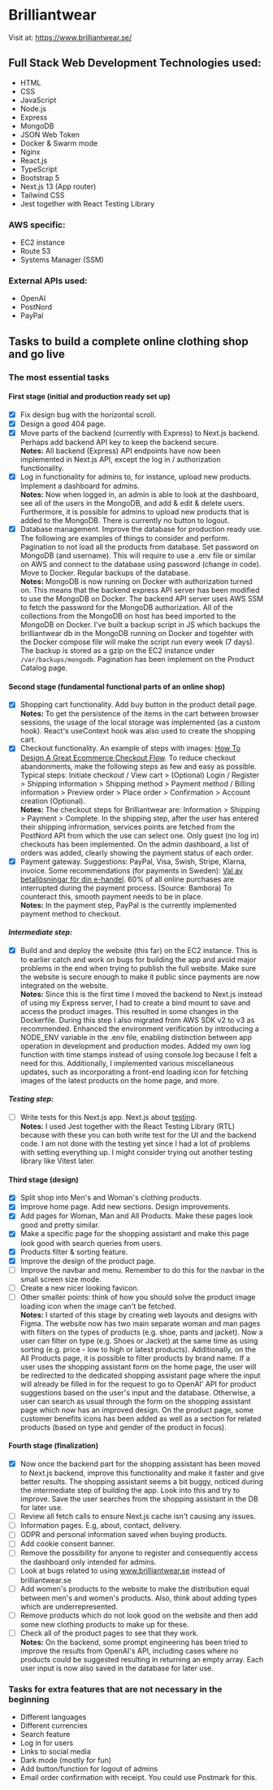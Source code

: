 # Brilliantwear

Visit at: https://www.brilliantwear.se/

## Full Stack Web Development Technologies used:

- HTML
- CSS
- JavaScript
- Node.js
- Express
- MongoDB
- JSON Web Token
- Docker & Swarm mode
- Nginx
- React.js
- TypeScript
- Bootstrap 5
- Next.js 13 (App router)
- Tailwind CSS
- Jest together with React Testing Library

### AWS specific:

- EC2 instance
- Route 53
- Systems Manager (SSM)

### External APIs used:

- OpenAI
- PostNord
- PayPal

## Tasks to build a complete online clothing shop and go live

### The most essential tasks

#### First stage (initial and production ready set up)

- [x] Fix design bug with the horizontal scroll.
- [x] Design a good 404 page.
- [x] Move parts of the backend (currently with Express) to Next.js backend. Perhaps add backend API key to keep the backend secure.  
       **Notes:** All backend (Express) API endpoints have now been implemented in Next.js API, except the log in / authorization functionality.
- [x] Log in functionality for admins to, for instance, upload new products. Implement a dashboard for admins.  
       **Notes:** Now when logged in, an admin is able to look at the dashboard, see all of the users in the MongoDB, and add & edit & delete users. Furthermore, it is possible for admins to upload new products that is added to the MongoDB. There is currently no button to logout.
- [x] Database management. Improve the database for production ready use. The following are examples of things to consider and perform. Pagination to not load all the products from database. Set password on MongoDB (and username). This will require to use a .env file or similar on AWS and connect to the database using password (change in code). Move to Docker. Regular backups of the database.  
       **Notes:** MongoDB is now running on Docker with authorization turned on. This means that the backend express API server has been modified to use the MongoDB on Docker. The backend API server uses AWS SSM to fetch the password for the MongoDB authorization. All of the collections from the MongoDB on host has beed imported to the MongoDB on Docker. I've built a backup script in JS which backups the brilliantwear db in the MongoDB running on Docker and togehter with the Docker compose file will make the script run every week (7 days). The backup is stored as a gzip on the EC2 instance under `/var/backups/mongodb`. Pagination has been implement on the Product Catalog page.

#### Second stage (fundamental functional parts of an online shop)

- [x] Shopping cart functionality. Add buy button in the product detail page.  
       **Notes:** To get the persistence of the items in the cart between browser sessions, the usage of the local storage was implemented (as a custom hook). React's useContext hook was also used to create the shopping cart.
- [x] Checkout functionality. An example of steps with images: [How To Design A Great Ecommerce Checkout Flow](https://www.bolt.com/thinkshop/ecommerce-checkout-process-flow). To reduce checkout abandonments, make the following steps as few and easy as possible.  
       Typical steps: Initiate checkout / View cart > (Optional) Login / Register > Shipping information > Shipping method > Payment method / Billing information > Preview order > Place order > Confirmation > Account creation (Optional).  
       **Notes:** The checkout steps for Brilliantwear are: Information > Shipping > Payment > Complete. In the shipping step, after the user has entered their shipping infrormation, services points are fetched from the PostNord API from which the use can select one. Only guest (no log in) checkouts has been implemented. On the admin dashboard, a list of orders was added, clearly showing the payment status of each order.
- [x] Payment gateway. Suggestions: PayPal, Visa, Swish, Stripe, Klarna, invoice. Some recommendations (for payments in Sweden): [Val av betallösningar för din e-handel](https://webshopsguiden.se/betallosningar/). 60% of all online purchases are interrupted during the payment process. (Source: Bambora) To counteract this, smooth payment needs to be in place.  
       **Notes:** In the payment step, PayPal is the currently implemented payment method to checkout.

#### _Intermediate step:_

- [x] Build and and deploy the website (this far) on the EC2 instance. This is to earlier catch and work on bugs for building the app and avoid major problems in the end when trying to publish the full website. Make sure the website is secure enough to make it public since payments are now integrated on the website.  
       **Notes:** Since this is the first time I moved the backend to Next.js instead of using my Express server, I had to create a bind mount to save and access the product images. This resulted in some changes in the Dockerfile. During this step I also migrated from AWS SDK v2 to v3 as recommended. Enhanced the environment verification by introducing a NODE_ENV variable in the .env file, enabling distinction between app operation in development and production modes. Added my own log function with time stamps instead of using console.log because I felt a need for this. Additionally, I implemented various miscellaneous updates, such as incorporating a front-end loading icon for fetching images of the latest products on the home page, and more.

#### _Testing step:_

- [ ] Write tests for this Next.js app. Next.js about [testing](https://nextjs.org/docs/app/building-your-application/testing).  
       **Notes:** I used Jest together with the React Testing Library (RTL) because with these you can both write test for the UI and the backend code. I am not done with the testing yet since I had a lot of problems with setting everything up. I might consider trying out another testing library like Vitest later.

#### Third stage (design)

- [x] Split shop into Men's and Woman's clothing products.
- [x] Improve home page. Add new sections. Design improvements.
- [x] Add pages for Woman, Man and All Products. Make these pages look good and pretty similar.
- [x] Make a specific page for the shopping assistant and make this page look good with search queries from users.
- [x] Products filter & sorting feature.
- [x] Improve the design of the product page.
- [ ] Improve the navbar and menu. Remember to do this for the navbar in the small screen size mode.
- [ ] Create a new nicer looking favicon. 
- [ ] Other smaller points: think of how you should solve the product image loading icon when the image can't be fetched.  
      **Notes:** I started of this stage by creating web layouts and designs with Figma. The website now has two main separate woman and man pages with filters on the types of products (e.g. shoe, pants and jacket). Now a user can filter on type (e.g. Shoes or Jacket) at the same time as using sorting (e.g. price - low to high or latest products). Additionally, on the All Products page, it is possible to filter products by brand name. If a user uses the shopping assistant form on the home page, the user will be redirected to the dedicated shopping assistant page where the input will already be filled in for the request to go to OpenAI' API for product suggestions based on the user's input and the database. Otherwise, a user can search as usual through the form on the shopping assistant page which now has an improved design. On the product page, some customer benefits icons has been added as well as a section for related products (based on type and gender of the product in focus).

#### Fourth stage (finalization)

- [x] Now once the backend part for the shopping assistant has been moved to Next.js backend, improve this functionality and make it faster and give better results. The shopping assistant seems a bit buggy, noticed during the intermediate step of building the app. Look into this and try to improve. Save the user searches from the shopping assistant in the DB for later use.
- [ ] Review all fetch calls to ensure Next.js cache isn't causing any issues.
- [ ] Information pages. E.g, about, contact, delivery.
- [ ] GDPR and personal information saved when buying products.
- [ ] Add cookie consent banner.
- [ ] Remove the possibility for anyone to register and consequently access the dashboard only intended for admins.
- [ ] Look at bugs related to using www.brilliantwear.se instead of brilliantwear.se
- [ ] Add women's products to the website to make the distribution equal between men's and women's products. Also, think about adding types which are underrepresented. 
- [ ] Remove products which do not look good on the website and then add some new clothing products to make up for these.
- [ ] Check all of the product pages to see that they work.  
      **Notes:** On the backend, some prompt engineering has been tried to improve the results from OpenAI's API, including cases where no products could be suggested resulting in returning an empty array. Each user input is now also saved in the database for later use.

### Tasks for extra features that are not necessary in the beginning

- Different languages
- Different currencies
- Search feature
- Log in for users
- Links to social media
- Dark mode (mostly for fun)
- Add button/function for logout of admins
- Email order confirmation with receipt. You could use Postmark for this.
